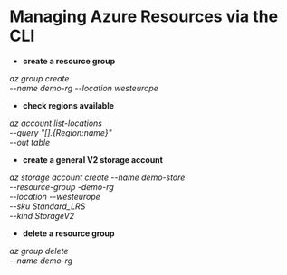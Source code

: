 # Managing Azure Resources via the CLI

- **create a resource group**

*az group create \
	--name demo-rg
	--location westeurope*
	
- **check regions available**

*az account list-locations \
	--query "[].{Region:name}" \
	--out table*
	
- **create a general V2 storage account**

*az storage account create
	--name demo-store \
	--resource-group -demo-rg \
	--location --westeurope \
	--sku Standard_LRS \
	--kind StorageV2*
	
- **delete a resource group**

*az group delete \
	--name demo-rg*
	
	
	